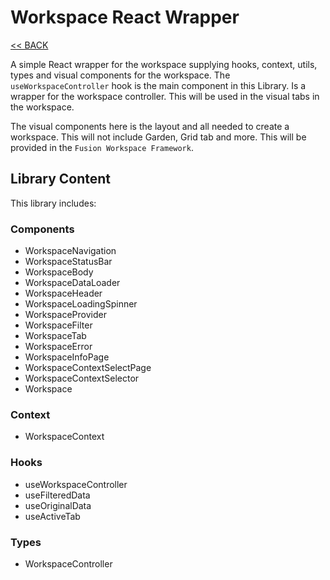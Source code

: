 # Workspace React Wrapper

[<< BACK](/README.md)

A simple React wrapper for the workspace supplying hooks, context, utils, types and visual components for the workspace. The `useWorkspaceController` hook is the main component in this Library. Is a wrapper for the workspace controller. This will be used in the visual tabs in the workspace.

The visual components here is the layout and all needed to create a workspace. This will not include Garden, Grid tab and more. This will be provided in the `Fusion Workspace Framework`.

## Library Content

This library includes:

### Components

- WorkspaceNavigation
- WorkspaceStatusBar
- WorkspaceBody
- WorkspaceDataLoader
- WorkspaceHeader
- WorkspaceLoadingSpinner
- WorkspaceProvider
- WorkspaceFilter
- WorkspaceTab
- WorkspaceError
- WorkspaceInfoPage
- WorkspaceContextSelectPage
- WorkspaceContextSelector
- Workspace

### Context

- WorkspaceContext

### Hooks

- useWorkspaceController
- useFilteredData
- useOriginalData
- useActiveTab

### Types

- WorkspaceController
